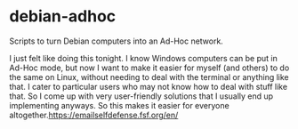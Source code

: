 # debian-adhoc
Scripts to turn Debian computers into an Ad-Hoc network.

I just felt like doing this tonight. I know Windows computers can be put in Ad-Hoc mode, but now I want to make it easier for myself (and others) to do the same on Linux, without needing to deal with the terminal or anything like that. I cater to particular users who may not know how to deal with stuff like that. So I come up with very user-friendly solutions that I usually end up implementing anyways. So this makes it easier for everyone altogether.https://emailselfdefense.fsf.org/en/
